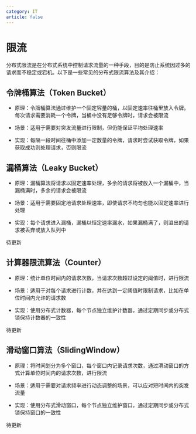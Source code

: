 ```yaml
---
category: IT
article: false
---
```


# 限流

分布式限流是在分布式系统中控制请求流量的一种手段，目的是防止系统因过多的请求而不稳定或宕机。以下是一些常见的分布式限流算法及其介绍：

## 令牌桶算法（Token Bucket）

- 原理：令牌桶算法通过维护一个固定容量的桶，以固定速率往桶里放入令牌。每次请求需要消耗一个令牌，当桶中没有足够令牌时，请求会被限流

- 场景：适用于需要对突发流量进行限制，但仍能保证平均处理速率

- 实现：每隔一段时间往桶中添加一定数量的令牌，请求时尝试获取令牌，如果获取成功则处理请求，否则限流

## 漏桶算法（Leaky Bucket）

- 原理：漏桶算法将请求以固定速率处理，多余的请求将被放入一个漏桶中，当漏桶满时，多余的请求会被限流

- 场景：适用于需要固定地请求处理速率，即使请求不均匀也能以固定速率进行处理

- 实现：每个请求进入漏桶，漏桶以恒定速率漏水，如果漏桶满了，则溢出的请求被丢弃或放入队列中

待更新

## 计算器限流算法（Counter）

- 原理：统计单位时间内的请求次数，当请求次数超过设定的阈值时，进行限流

- 场景：适用于对每个请求进行计数，并在达到一定阈值时限制请求，比如在单位时间内允许的请求数

- 实现：使用分布式计数器，每个节点独立维护计数器，通过定期同步或分布式锁保持计数器的一致性

待更新

## 滑动窗口算法（SlidingWindow）

- 原理：将时间划分为多个窗口，每个窗口内记录请求次数，通过滑动窗口的方式计算单位时间内的请求次数，进行限流

- 场景：适用于需要对请求频率进行动态调整的场景，可以应对短时间内的突发流量

- 实现：使用分布式滑动窗口，每个节点独立维护窗口，通过定期同步或分布式锁保持窗口的一致性

待更新